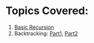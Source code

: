 # Topics Covered:

1. [Basic Recursion](https://github.com/milan-vishnoi/Practice_Programs/blob/main/Java/advancedproblems/Recursion.java)
2. Backtracking: [Part1](https://github.com/milan-vishnoi/Practice_Programs/blob/main/Java/advancedproblems/Backtracking.java), [Part2](https://github.com/milan-vishnoi/Practice_Programs/blob/main/Java/advancedproblems/Backtracking2.java)